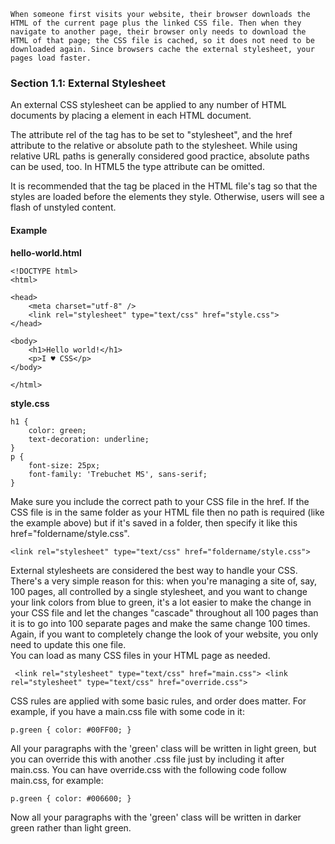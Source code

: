 ```
When someone first visits your website, their browser downloads the HTML of the current page plus the linked CSS file. Then when they navigate to another page, their browser only needs to download the HTML of that page; the CSS file is cached, so it does not need to be downloaded again. Since browsers cache the external stylesheet, your pages load faster.
```
### Section 1.1: External Stylesheet   
An external CSS stylesheet can be applied to any number of HTML documents by placing a <link> element in each HTML document.  

The attribute rel of the <link> tag has to be set to "stylesheet", and the href attribute to the relative or absolute path to the stylesheet. While using relative URL paths is generally considered good practice, absolute paths can be used, too. In HTML5 the type attribute can be omitted.  

It is recommended that the <link> tag be placed in the HTML file's <head> tag so that the styles are loaded before the elements they style. Otherwise, users will see a flash of unstyled content.

#### Example   
**hello-world.html**
```
<!DOCTYPE html>
<html>

<head>
    <meta charset="utf-8" />
    <link rel="stylesheet" type="text/css" href="style.css">
</head>

<body>
    <h1>Hello world!</h1>
    <p>I ♥ CSS</p>
</body>

</html>
```
**style.css**
```
h1 {
    color: green;
    text-decoration: underline; 
}
p {
    font-size: 25px;
    font-family: 'Trebuchet MS', sans-serif;
}
```
Make sure you include the correct path to your CSS file in the href. If the CSS file is in the same folder as your HTML file then no path is required (like the example above) but if it's saved in a folder, then specify it like this href="foldername/style.css".  
```
<link rel="stylesheet" type="text/css" href="foldername/style.css">
```
External stylesheets are considered the best way to handle your CSS. There's a very simple reason for this: when
you're managing a site of, say, 100 pages, all controlled by a single stylesheet, and you want to change your link colors from blue to green, it's a lot easier to make the change in your CSS file and let the changes "cascade" throughout all 100 pages than it is to go into 100 separate pages and make the same change 100 times. Again, if you want to completely change the look of your website, you only need to update this one file.   
You can load as many CSS files in your HTML page as needed.
```
 <link rel="stylesheet" type="text/css" href="main.css"> <link rel="stylesheet" type="text/css" href="override.css">
```
CSS rules are applied with some basic rules, and order does matter. For example, if you have a main.css file with some code in it:
```
p.green { color: #00FF00; }
```
All your paragraphs with the 'green' class will be written in light green, but you can override this with another .css file just by including it after main.css. You can have override.css with the following code follow main.css, for example:   
```
p.green { color: #006600; }
```
Now all your paragraphs with the 'green' class will be written in darker green rather than light green.